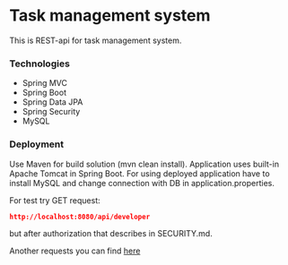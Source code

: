 # Task management system
This is REST-api for task management system.
### Technologies 
* Spring MVC 
* Spring Boot
* Spring Data JPA
* Spring Security
* MySQL

### Deployment 
Use Maven for build solution (mvn clean install). Application uses built-in Apache Tomcat in Spring Boot. For using deployed application have to install MySQL and change connection with DB in application.properties.
 
For test try GET request:
```json
http://localhost:8080/api/developer
```
but after authorization that describes in SECURITY.md.

Another requests you can find [here](https://github.com/AlexKazanovskiy/task-management-system/tree/master/atms/src/main/java/com/atms/controller) 
